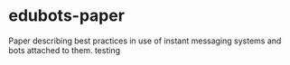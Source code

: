 # edubots-paper
Paper describing best practices in use of instant messaging systems and bots attached to them.
testing
